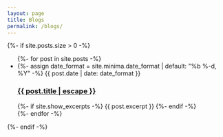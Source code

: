 ```yaml
---
layout: page
title: Blogs
permalink: /blogs/
---
```


<div class="blogs">
	{%- if site.posts.size > 0 -%}
	    <ul class="post-list">
	      {%- for post in site.posts -%}
	      <li>
	        {%- assign date_format = site.minima.date_format | default: "%b %-d, %Y" -%}
	        <span class="post-meta">{{ post.date | date: date_format }}</span>
	        <h3>
	          <a class="post-link" href="{{ post.url | relative_url }}">
	            {{ post.title | escape }}
	          </a>
	        </h3>
	        {%- if site.show_excerpts -%}
	          {{ post.excerpt }}
	        {%- endif -%}
	      </li>
	      {%- endfor -%}
	    </ul>
	{%- endif -%}
</div>